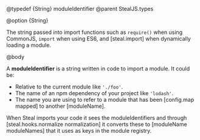 @typedef {String} moduleIdentifier
@parent StealJS.types

@option {String}

The string passed into import functions such as `require()` when using CommonJS, `import` when using ES6, and [steal.import] when dynamically loading a module.

@body

A **moduleIdentifier** is a string written in code to import a module. It could be:

* Relative to the current module like `'./foo'`.
* The name of an npm dependency of your project like `'lodash'`.
* The name you are using to refer to a module that has been [config.map mapped] to another [moduleName].

When Steal imports your code it sees the moduleIdentifiers and through [steal.hooks.normalize normalization] it converts these to [moduleName moduleNames] that it uses as keys in the module registry.
